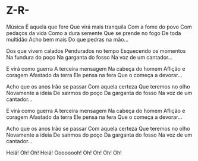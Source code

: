 # Z-R-
Música 
É aquela que fere
Que virá mais tranquila
Com a fome do povo
Com pedaços da vida
Como a dura semente
Que se prende no fogo
De toda multidão
Acho bem mais
Do que pedras na mão...

Dos que vivem calados
Pendurados no tempo
Esquecendo os momentos
Na fundura do poço
Na garganta do fosso
Na voz de um cantador...

E virá como guerra
A terceira mensagem
Na cabeça do homem
Aflição e coragem
Afastado da terra
Ele pensa na fera
Que o começa a devorar...

Acho que os anos
Irão se passar
Com aquela certeza
Que teremos no olho
Novamente a ideia
De sairmos do poço
Da garganta do fosso
Na voz de um cantador...

E virá como guerra
A terceira mensagem
Na cabeça do homem
Aflição e coragem
Afastado da terra
Ele pensa na fera
Que o começa a devorar...

Acho que os anos
Irão se passar
Com aquela certeza
Que teremos no olho
Novamente a ideia
De sairmos do poço
Da garganta do fosso
Na voz de um cantador...

Heiá! Oh! Oh!
Heiá! Oooooooh!
Oh! Oh! Oh! Oh!
